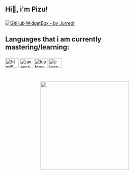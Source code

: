 <h2 align="left">Hi👋, i'm Pizu!</h2>

###

[![GitHub WidgetBox - by Jurredr](https://github-widgetbox.vercel.app/api/profile?username=xPizu&data=followers,repositories,stars,commits)](https://github.com/Jurredr/github-widgetbox)

###

<h2 align="left">Languages that i am currently mastering/learning:</h2>

###

<div align="left">
  <img src="https://cdn.jsdelivr.net/gh/devicons/devicon/icons/html5/html5-original.svg" height="30" width="42" alt="html5 logo"  />
  <img src="https://cdn.jsdelivr.net/gh/devicons/devicon/icons/javascript/javascript-original.svg" height="30" width="42" alt="javascript logo"  />
  <img src="https://cdn.jsdelivr.net/gh/devicons/devicon/icons/lua/lua-original.svg" height="30" width="42" alt="lua logo"  />
  <img src="https://cdn.jsdelivr.net/gh/devicons/devicon/icons/c/c-original.svg" height="30" width="42" alt="c logo"  />
</div>

###

<br clear="both">

<div align="center">
  <img height="280" src="https://media.tenor.com/Q6G6zI8WmJwAAAAC/luffy-one-piece.gif"  />
</div>

###
